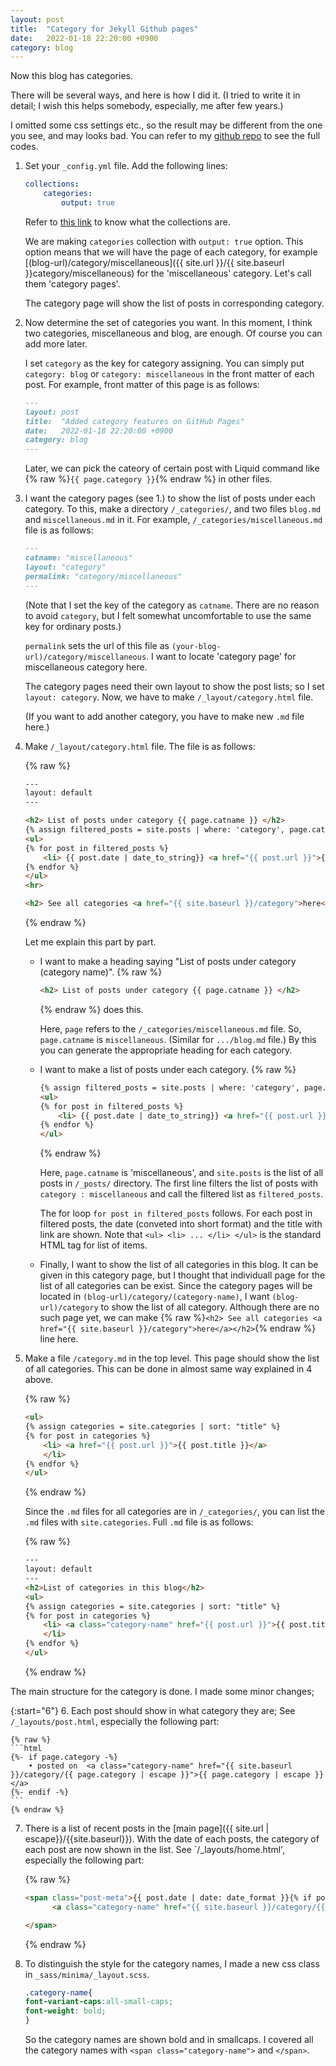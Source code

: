 ```yaml
---
layout: post
title:  "Category for Jekyll Github pages"
date:   2022-01-18 22:20:00 +0900
category: blog
---
```

Now this blog has categories. 

There will be several ways, and here is how I did it. (I tried to write it in detail; I wish this helps somebody, especially, me after few years.) 

I omitted some css settings etc., so the result may be different from the one you see, and may looks bad. You can refer to my [github repo](https://github.com/hojin-kim/blog) to see the full codes.

1. Set your `_config.yml` file. Add the following lines:

    ```yaml
    collections:
        categories:
            output: true
    ```

    Refer to [this link](https://jekyllrb.com/docs/collections/) to know what the collections are. 
    
    We are making `categories` collection with `output: true` option. This option means that we will have the page of each category, for example [(blog-url)/category/miscellaneous]({{ site.url }}/{{ site.baseurl }}category/miscellaneous) for the '<span class="category-name">miscellaneous</span>' category. Let's call them 'category pages'.
    
    The category page will show the list of posts in corresponding category.

2. Now determine the set of categories you want. 
    In this moment, I think two categories, <span class='category-name'> miscellaneous</span> and <span class='category-name'>blog</span>, are enough. Of course you can add more later. 
    
    I set `category` as the key for category assigning. You can simply put `category: blog` or `category: miscellaneous` in the front matter of each post. For example, front matter of this page is as follows:

    ```markdown
    ---
    layout: post
    title:  "Added category features on GitHub Pages"
    date:   2022-01-18 22:20:00 +0900
    category: blog
    ---
    ```

    Later, we can pick the cateory of certain post with Liquid command like {% raw %}`{{ page.category }}`{% endraw %} in other files.


3.  I want the category pages (see 1.) to show the list of posts under each category. To this, make a directory `/_categories/`, and two files `blog.md` and `miscellaneous.md` in it. For example, `/_categories/miscellaneous.md` file is as follows:

    ```markdown
    ---
    catname: "miscellaneous"
    layout: "category"
    permalink: "category/miscellaneous"
    ---
    ```
    
    (Note that I set the key of the category as `catname`. There are no reason to avoid `category`, but I felt somewhat uncomfortable to use the same key for ordinary posts.)

    `permalink` sets the url of this file as `(your-blog-url)/category/miscellaneous`. I want to locate 'category page' for <span class='category-name'>miscellaneous</span> category here. 
    
    The category pages need their own layout to show the post lists; so I set `layout: category`. Now, we have to make `/_layout/category.html` file.

    (If you want to add another category, you have to make new `.md` file here.)

4.  Make `/_layout/category.html` file. The file is as follows:

    {% raw %}
    ```html
    ---
    layout: default
    ---
    
    <h2> List of posts under category {{ page.catname }} </h2>
    {% assign filtered_posts = site.posts | where: 'category', page.catname %}
    <ul>
    {% for post in filtered_posts %}
        <li> {{ post.date | date_to_string}} <a href="{{ post.url }}">{{ post.title }}</a></li>
    {% endfor %}
    </ul>
    <hr>
    
    <h2> See all categories <a href="{{ site.baseurl }}/category">here</a></h2>
    ```
    {% endraw %}

    Let me explain this part by part. 
    *   I want to make a heading saying "List of posts under category (category name)". 
        {% raw %}
        ```html 
        <h2> List of posts under category {{ page.catname }} </h2>
        ```
        {% endraw %}
        does this. 
        
        Here, `page` refers to the `/_categories/miscellaneous.md` file. So, `page.catname` is `miscellaneous`. (Similar for `.../blog.md` file.) By this you can generate the appropriate heading for each category. 
    *   I want to make a list of posts under each category. 
        {% raw %}
        ```html
        {% assign filtered_posts = site.posts | where: 'category', page.catname %}
        <ul>
        {% for post in filtered_posts %}
            <li> {{ post.date | date_to_string}} <a href="{{ post.url }}">{{ post.title }}</a></li>
        {% endfor %}
        </ul>
        ```
        {% endraw %}

        Here, `page.catname` is 'miscellaneous', and `site.posts` is the list of all posts in `/_posts/` directory. The first line filters the list of posts with `category : miscellaneous` and call the filtered list as `filtered_posts`.
        
        The for loop `for post in filtered_posts` follows. For each post in filtered posts, the date (conveted into short format) and the title with link are shown. Note that `<ul> <li> ... </li> </ul>` is the standard HTML tag for list of items.

    *   Finally, I want to show the list of all categories in this blog. It can be given in this category page, but I thought that individuall page for the list of all categories can be exist. Since the category pages will be located in `(blog-url)/category/(category-name)`, I want `(blog-url)/category` to show the list of all category. Although there are no such page yet, we can make 
        {% raw %}`<h2> See all categories <a href="{{ site.baseurl }}/category">here</a></h2>`{% endraw %}
        line here.
    
5.  Make a file `/category.md` in the top level. This page should show the list of all categories. This can be done in almost same way explained in 4 above.

    {% raw %}
    ```html 
    <ul>
    {% assign categories = site.categories | sort: "title" %}
    {% for post in categories %}
        <li> <a href="{{ post.url }}">{{ post.title }}</a>
        </li>
    {% endfor %}
    </ul>
    ```
    {% endraw %}
    
    Since the `.md` files for all categories are in `/_categories/`, you can list the `.md` files with `site.categories`. Full `.md` file is as follows:

    {% raw %}
    ```html 
    ---
    layout: default
    ---
    <h2>List of categories in this blog</h2>
    <ul>
    {% assign categories = site.categories | sort: "title" %}
    {% for post in categories %}
        <li> <a class="category-name" href="{{ post.url }}">{{ post.title }}</a>
        </li>
    {% endfor %}
    </ul>
    ```
    {% endraw %}

The main structure for the category is done. I made some minor changes; 

{:start="6"}
6. Each post should show in what category they are; See `/_layouts/post.html`, especially the following part:
    
    {% raw %}
    ```html
    {%- if page.category -%}
        • posted on  <a class="category-name" href="{{ site.baseurl }}/category/{{ page.category | escape }}">{{ page.category | escape }}</a> 
    {%- endif -%}
    ```
    {% endraw %}

7. There is a list of recent posts in the [main page]({{ site.url | escape}}/{{site.baseurl}}). With the date of each posts, the category of each post are now shown in the list. See `/_layouts/home.html', especially the following part: 
    
    {% raw %}
    ```html
    <span class="post-meta">{{ post.date | date: date_format }}{% if post.category %} &nbsp/&nbsp in 
          <a class="category-name" href="{{ site.baseurl }}/category/{{ post.category }}"> {{ post.category }} </a>{% endif %}

    </span>
    ```
    {% endraw %}

8. To distinguish the style for the category names, I made a new css class in `_sass/minima/_layout.scss`.
    
    ```css
    .category-name{
    font-variant-caps:all-small-caps;
    font-weight: bold;
    }
    ```

    So the category names are shown bold and in smallcaps. I covered all the category names with `<span class="category-name">` and `</span>`. 